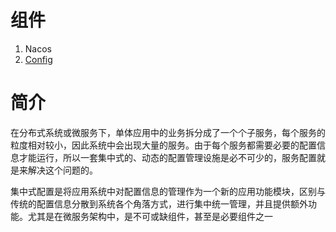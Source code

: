 # 组件

1. Nacos
2. [Config](https://github.com/andochiwa/SpringCloud/blob/master/Notes/Config.md)

# 简介

在分布式系统或微服务下，单体应用中的业务拆分成了一个个子服务，每个服务的粒度相对较小，因此系统中会出现大量的服务。由于每个服务都需要必要的配置信息才能运行，所以一套集中式的、动态的配置管理设施是必不可少的，服务配置就是来解决这个问题的。

集中式配置是将应用系统中对配置信息的管理作为一个新的应用功能模块，区别与传统的配置信息分散到系统各个角落方式，进行集中统一管理，并且提供额外功能。尤其是在微服务架构中，是不可或缺组件，甚至是必要组件之一